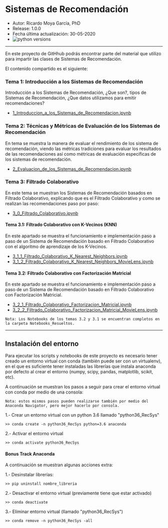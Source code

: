 # Sistemas de Recomendación

* Autor: Ricardo Moya García, PhD
* Release: 1.0.0
* Fecha última actualización: 30-05-2020
* ![python versions](https://img.shields.io/badge/python-3.6%2C%203.7-blue.svg)


<hr>

En este proyecto de GitHhub podrás encontrar parte del material que utilizo para impartir las clases de Sistemas de Recomendación.



El contenido compartido es el siguiente:


### Tema 1: Introducción a los Sistemas de Recomendación

Introducción a los Sistemas de Recomendación, ¿Que son?, tipos de Sistemas de Recomendación, ¿Que datos utilizamos para emitir recomendaciones?

- [1_Introduccion_a_los_Sistemas_de_Recomendacion.ipynb](https://github.com/RicardoMoya/Recommender_Systems_-Python-/blob/main/1_Introduccion_a_los_Sistemas_de_Recomendacion.ipynb)


### Tema 2: Técnicas y Métricas de Evaluación de los Sistemas de Recomendación

En tema se muestra la manera de evaluar el rendimiento de los sistema de recomendación, viendo las métricas tradiciones para evaluar los resultados de las recomendaciones así como métricas de evaluación específicas de los sistemas de recomendación. 

- [2_Evaluacion_de_los_Sistemas_de_Recomendacion.ipynb](https://github.com/RicardoMoya/Recommender_Systems_-Python-/blob/main/2_Evaluacion_de_los_Sistemas_de_Recomendacion.ipynb)


### Tema 3: Filtrado Colaborativo

En este tema se muestran los Sistemas de Recomendación basados en Filtrado Colaborativo, explicando que es el Filtrado Colaborativo y como se realizan las recomendaciones paso por paso:

- [3_0_Filtrado_Colaborativo.ipynb](https://github.com/RicardoMoya/Recommender_Systems_-Python-/blob/main/3_0_Filtrado_Colaborativo.ipynb)

#### Tema 3.1: Filtrado Colaborativo con K-Vecinos (KNN)

En este apartado se muestra el funcionamiento e implementación paso a paso de un Sistema de Recomendación basado en Filtrado Colaborativo con el algoritmo de aprendizaje de los K-Vecinos.

- [3_1_1_Filtrado_Colaborativo_K_Nearest_Neighbors.ipynb](https://github.com/RicardoMoya/Recommender_Systems_-Python-/blob/main/3_1_1_Filtrado_Colaborativo_K_Nearest_Neighbors.ipynb)
- [3_1_2_Filtrado_Colaborativo_K_Nearest_Neighbors_MovieLens.ipynb](https://github.com/RicardoMoya/Recommender_Systems_-Python-/blob/main/3_1_2_Filtrado_Colaborativo_K_Nearest_Neighbors_MovieLens.ipynb)

#### Tema 3.2: Filtrado Colaborativo con Factorización Matricial

En este apartado se muestra el funcionamiento e implementación paso a paso de un Sistema de Recomendación basado en Filtrado Colaborativo con Factorización Matricial.

- [3_2_1_Filtrado_Colaborativo_Factorizacion_Matricial.ipynb](https://github.com/RicardoMoya/Recommender_Systems_-Python-/blob/main/3_2_1_Filtrado_Colaborativo_Factorizacion_Matricial.ipynb)
- [3_2_2_Filtrado_Colaborativo_Factorizacion_Matricial_MovieLens.ipynb](https://github.com/RicardoMoya/Recommender_Systems_-Python-/blob/main/3_2_2_Filtrado_Colaborativo_Factorizacion_Matricial_MovieLens.ipynb)


`Nota: Los Notebooks de los temas 3.2 y 3.1 se encuentran completos en la carpeta Notebooks_Resueltos.`

<hr>

## Instalación del entorno

Para ejecutar los scripts y notebooks de este proyecto es necesario tener creado un entorno virtual con conda (también puede ser con un virtualenv), en el que es suficiente tener instaladas las librerías que instala anaconda por defecto al crear el entorno (numpy, scipy, pandas, matplotlib, scikit, etc).

A continuación se muestran los pasos a seguir para crear el entorno virtual con conda por medio de una consola:

`Nota: estos mismos pasos pueden realizarse también por medio del Anaconda Navigator, pero mejor hacerlo por consola.`

1.- Crear un entorno virtual con un python 3.6 llamado "python36_RecSys"

```
>> conda create -n python36_RecSys python=3.6 anaconda
```

2.- Activar el entorno virtual

```
>> conda activate python36_RecSys
```

#### Bonus Track Anaconda

A continuación se muestran algunas acciones extra:

1.- Desinstalar librerías:

```
>> pip uninstall nombre_libreria
```

2.- Desactivar el entorno virtual (previamente tiene que estar activado)

```
>> conda deactivate
```

3.- Eliminar entorno virtual (llamado "python36_RecSys")

```
>> conda remove -n python36_RecSys -all
```
